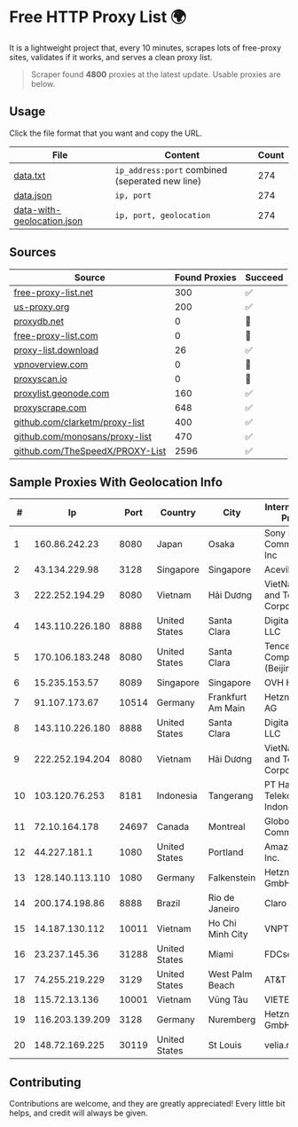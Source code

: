 
# Free HTTP Proxy List 🌍

It is a lightweight project that, every 10 minutes, scrapes lots of free-proxy sites, validates if it works, and serves a clean proxy list.


> Scraper found **4800** proxies at the latest update. Usable proxies are below.

## Usage

Click the file format that you want and copy the URL.


|File|Content|Count|
|----|-------|-----|
|[data.txt](https://raw.githubusercontent.com/themiralay/Proxy-List-World/master/data.txt)|`ip_address:port` combined (seperated new line)|274|
|[data.json](https://raw.githubusercontent.com/themiralay/Proxy-List-World/master/data.json)|`ip, port`|274|
|[data-with-geolocation.json](https://raw.githubusercontent.com/themiralay/Proxy-List-World/master/data-with-geolocation.json)|`ip, port, geolocation`|274|

## Sources

|Source|Found Proxies|Succeed|
|------|-------------|-------|
|[free-proxy-list.net](https://free-proxy-list.net)|300|✅|
|[us-proxy.org](https://www.us-proxy.org)|200|✅|
|[proxydb.net](http://proxydb.net)|0|🚫|
|[free-proxy-list.com](https://free-proxy-list.com/?page=&port=&type%5B%5D=http&type%5B%5D=https&up_time=0&search=Search)|0|🚫|
|[proxy-list.download](https://www.proxy-list.download/HTTP)|26|✅|
|[vpnoverview.com](https://vpnoverview.com/privacy/anonymous-browsing/free-proxy-servers)|0|🚫|
|[proxyscan.io](https://www.proxyscan.io)|0|🚫|
|[proxylist.geonode.com](https://proxylist.geonode.com/api/proxy-list?limit=300&page=1&sort_by=lastChecked&sort_type=desc&protocols=http,https)|160|✅|
|[proxyscrape.com](https://api.proxyscrape.com/v2/?request=displayproxies&protocol=http&timeout=10000&country=all&ssl=all&anonymity=all)|648|✅|
|[github.com/clarketm/proxy-list](https://raw.githubusercontent.com/clarketm/proxy-list/master/proxy-list-raw.txt)|400|✅|
|[github.com/monosans/proxy-list](https://raw.githubusercontent.com/monosans/proxy-list/main/proxies/http.txt)|470|✅|
|[github.com/TheSpeedX/PROXY-List](https://raw.githubusercontent.com/TheSpeedX/PROXY-List/master/http.txt)|2596|✅|


## Sample Proxies With Geolocation Info

|#|Ip|Port|Country|City|Internet Service Provider|
|-|--|----|-------|----|-------------------------|
|1|160.86.242.23|8080|Japan|Osaka|Sony Network Communications Inc|
|2|43.134.229.98|3128|Singapore|Singapore|Aceville Pte.ltd|
|3|222.252.194.29|8080|Vietnam|Hải Dương|VietNam Post and Telecom Corporation|
|4|143.110.226.180|8888|United States|Santa Clara|DigitalOcean, LLC|
|5|170.106.183.248|8080|United States|Santa Clara|Tencent Cloud Computing (Beijing) Co|
|6|15.235.153.57|8089|Singapore|Singapore|OVH Hosting|
|7|91.107.173.67|10514|Germany|Frankfurt Am Main|Hetzner Online AG|
|8|143.110.226.180|8888|United States|Santa Clara|DigitalOcean, LLC|
|9|222.252.194.204|8080|Vietnam|Hải Dương|VietNam Post and Telecom Corporation|
|10|103.120.76.253|8181|Indonesia|Tangerang|PT Haci Telekomunikasi Indonesia|
|11|72.10.164.178|24697|Canada|Montreal|GloboTech Communications|
|12|44.227.181.1|1080|United States|Portland|Amazon.com, Inc.|
|13|128.140.113.110|1080|Germany|Falkenstein|Hetzner Online GmbH|
|14|200.174.198.86|8888|Brazil|Rio de Janeiro|Claro S.A|
|15|14.187.130.112|10011|Vietnam|Ho Chi Minh City|VNPT|
|16|23.237.145.36|31288|United States|Miami|FDCservers.net|
|17|74.255.219.229|3129|United States|West Palm Beach|AT&T Corp.|
|18|115.72.13.136|10001|Vietnam|Vũng Tàu|VIETELmetro|
|19|116.203.139.209|3128|Germany|Nuremberg|Hetzner Online GmbH|
|20|148.72.169.225|30119|United States|St Louis|velia.net|



## Contributing

Contributions are welcome, and they are greatly appreciated! Every
little bit helps, and credit will always be given.

